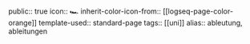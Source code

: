 public:: true
icon:: 🏎
inherit-color-icon-from:: [[logseq-page-color-orange]]
template-used:: standard-page
tags:: [[uni]]
alias:: ableutung, ableitungen
